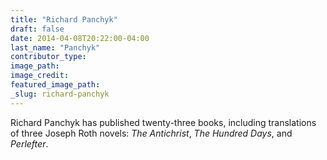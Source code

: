 ```yaml
---
title: "Richard Panchyk"
draft: false
date: 2014-04-08T20:22:00-04:00
last_name: "Panchyk"
contributor_type:
image_path:
image_credit:
featured_image_path:
_slug: richard-panchyk
---
```


Richard Panchyk has published twenty-three books, including translations of three Joseph Roth novels: _The Antichrist_, _The Hundred Days_, and _Perlefter_. 

